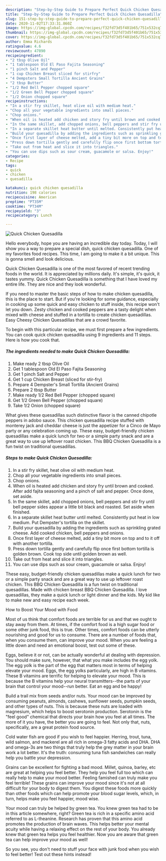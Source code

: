 ```yaml
---
description: "Step-by-Step Guide to Prepare Perfect Quick Chicken Quesadilla"
title: "Step-by-Step Guide to Prepare Perfect Quick Chicken Quesadilla"
slug: 151-step-by-step-guide-to-prepare-perfect-quick-chicken-quesadilla
date: 2020-11-02T17:33:31.860Z
image: https://img-global.cpcdn.com/recipes/f32fd73d5f401b65/751x532cq70/quick-chicken-quesadilla-recipe-main-photo.jpg
thumbnail: https://img-global.cpcdn.com/recipes/f32fd73d5f401b65/751x532cq70/quick-chicken-quesadilla-recipe-main-photo.jpg
cover: https://img-global.cpcdn.com/recipes/f32fd73d5f401b65/751x532cq70/quick-chicken-quesadilla-recipe-main-photo.jpg
author: Emma Richards
ratingvalue: 4.6
reviewcount: 47890
recipeingredient:
- "2 tbsp Olive Oil"
- "1 tablespoon Old El Paso Fajita Seasoning"
- "1 pinch Salt and Pepper"
- "1 cup Chicken Breast sliced for stirfry"
- "4 Dempsters Small Tortilla Ancient Grains"
- "2 tbsp Butter"
- "1/2 Red Bell Pepper chopped square"
- "1/2 Green Bell Pepper chopped square"
- "1/2 Onion chopped square"
recipeinstructions:
- "In a stir fry skillet, heat olive oil with medium heat."
- "Chop all your vegetable ingredients into small pieces."
- "Chop onions."
- "When oil is heated add chicken and story fry until brown and cooked. After add fajita seasoning and a pinch of salt and pepper. Once done, set aside."
- "In the same skillet, add chopped onions, bell peppers and stir fry until bell pepper sides appear a little bit black and roasted. Set aside when finished."
- "In a separate skillet heat butter until melted. Consistently put heat in low medium. Put Dempster&#39;s tortilla on the skillet."
- "Build your quesadilla by adding the ingredients such as sprinkling grated cheese. Add cooked chicken, bell peppers and onions."
- "Once first layer of cheese melted, add a tiny bit more on top and to it off with another tortilla."
- "Press down tortilla gently and carefully flip once first bottom tortilla is golden brown. Cook top side until golden brown as well."
- "Take out from heat and slice it into triangles."
- "You can use dips such as sour cream, guacamole or salsa. Enjoy!"
categories:
- Recipe
tags:
- quick
- chicken
- quesadilla

katakunci: quick chicken quesadilla 
nutrition: 198 calories
recipecuisine: American
preptime: "PT35M"
cooktime: "PT34M"
recipeyield: "3"
recipecategory: Lunch

---
```



![Quick Chicken Quesadilla](https://img-global.cpcdn.com/recipes/f32fd73d5f401b65/751x532cq70/quick-chicken-quesadilla-recipe-main-photo.jpg)

Hello everybody, hope you are having an incredible day today. Today, I will show you a way to prepare a special dish, quick chicken quesadilla. One of my favorites food recipes. This time, I am going to make it a bit unique. This is gonna smell and look delicious.

Quick Chicken Quesadilla is one of the most favored of recent trending foods in the world. It is appreciated by millions daily. It's simple, it's quick, it tastes yummy. Quick Chicken Quesadilla is something that I have loved my entire life. They are nice and they look wonderful.

If you need to master the basic steps of how to make chicken quesadilla, this is the place to start. But if you&#39;re looking for some guidance, especially in cooking up some quick and easy chicken to stuff inside, this recipe won&#39;t let you down. Zesty chicken and cooked peppers are a tasty delight when mixed with cheese and stuffed in a tortilla to create chicken quesadillas. Easy Cheesy Chicken Quesadillas that are a crowd favorite.


To begin with this particular recipe, we must first prepare a few ingredients. You can cook quick chicken quesadilla using 9 ingredients and 11 steps. Here is how you cook that.

<!--inarticleads1-->

##### The ingredients needed to make Quick Chicken Quesadilla:

1. Make ready 2 tbsp Olive Oil
1. Get 1 tablespoon Old El Paso Fajita Seasoning
1. Get 1 pinch Salt and Pepper
1. Get 1 cup Chicken Breast (sliced for stir-fry)
1. Prepare 4 Dempster&#39;s Small Tortilla (Ancient Grains)
1. Prepare 2 tbsp Butter
1. Make ready 1/2 Red Bell Pepper (chopped square)
1. Get 1/2 Green Bell Pepper (chopped square)
1. Take 1/2 Onion (chopped square)


What gives these quesadillas such distinctive flavor is the canned chipotle peppers in adobo sauce. This chicken quesadilla recipe stuffed with monterey jack and cheddar cheese is just the appetizer for a Cinco de Mayo party or any celebration coming up. These easy, budget-friendly chicken quesadillas make a quick lunch for two or a simple party snack and are a great way to use up leftover roast chicken. This BBQ Chicken Quesadilla is a fun twist on traditional quesadillas. 

<!--inarticleads2-->

##### Steps to make Quick Chicken Quesadilla:

1. In a stir fry skillet, heat olive oil with medium heat.
1. Chop all your vegetable ingredients into small pieces.
1. Chop onions.
1. When oil is heated add chicken and story fry until brown and cooked. After add fajita seasoning and a pinch of salt and pepper. Once done, set aside.
1. In the same skillet, add chopped onions, bell peppers and stir fry until bell pepper sides appear a little bit black and roasted. Set aside when finished.
1. In a separate skillet heat butter until melted. Consistently put heat in low medium. Put Dempster&#39;s tortilla on the skillet.
1. Build your quesadilla by adding the ingredients such as sprinkling grated cheese. Add cooked chicken, bell peppers and onions.
1. Once first layer of cheese melted, add a tiny bit more on top and to it off with another tortilla.
1. Press down tortilla gently and carefully flip once first bottom tortilla is golden brown. Cook top side until golden brown as well.
1. Take out from heat and slice it into triangles.
1. You can use dips such as sour cream, guacamole or salsa. Enjoy!


These easy, budget-friendly chicken quesadillas make a quick lunch for two or a simple party snack and are a great way to use up leftover roast chicken. This BBQ Chicken Quesadilla is a fun twist on traditional quesadillas. Made with chicken breast BBQ Chicken Quesadilla. I love quesadillas, they make a quick lunch or light dinner and the kids. My kid like to make new and easy recipe each week. 

How to Boost Your Mood with Food


Most of us think that comfort foods are terrible for us and that we ought to stay away from them. At times, if the comfort food is a high sugar food or some other junk food, this is true. Other times, comfort foods can be utterly nourishing and good for us to consume. There are a number of foods that, when you consume them, can improve your mood. When you are feeling a little down and need an emotional boost, test out some of these.

Eggs, believe it or not, can be actually wonderful at dealing with depression. You should make sure, however, that what you make includes the egg yolk. The egg yolk is the part of the egg that matters most in terms of helping elevate your mood. Eggs, the egg yolks particularly, are high in B vitamins. These B vitamins are terrific for helping to elevate your mood. This is because the B vitamins help your neural transmitters--the parts of your brain that control your mood--run better. Eat an egg and be happy!

Build a trail mix from seeds and/or nuts. Your mood can be improved by consuming peanuts, almonds, cashews, sunflower seeds, pumpkin seeds, and other types of nuts. This is because these nuts are loaded with magnesium, which helps to boost serotonin production. Serotonin is the "feel good" chemical that directs your brain how you feel at all times. The more of it you have, the better you are going to feel. Not only that, nuts, specifically, are a great protein food source.

Cold water fish are good if you wish to feel happier. Herring, trout, tuna, wild salmon, and mackerel are all rich in omega-3 fatty acids and DHA. DHA and omega-3s are two things that truly help the grey matter in your brain work a lot better. It's the truth: consuming tuna fish sandwiches can really help you battle your depression. 

Grains can be excellent for fighting a bad mood. Millet, quinoa, barley, etc are great at helping you feel better. They help you feel full too which can really help to make your mood better. Feeling famished can truly make you feel terrible! These grains can improve your mood since it's not at all difficult for your body to digest them. You digest these foods more quickly than other foods which can help promote your blood sugar levels, which, in turn, helps make you feel happier, mood wise.

Your mood can truly be helped by green tea. You knew green tea had to be in this article somewhere, right? Green tea is rich in a specific amino acid referred to as L-theanine. Research has proven that this amino acid promotes the production of brain waves. This helps better your mental acuity while having a relaxing effect on the rest of your body. You already knew that green tea helps you feel healthier. Now you are aware that green tea can help improve your mood as well!

So you see, you don't need to stuff your face with junk food when you wish to feel better! Test out  these hints  instead!

